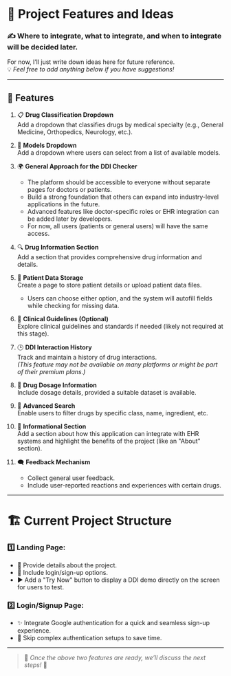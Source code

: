 # 🌟 Project Features and Ideas

### ✍️ Where to integrate, what to integrate, and when to integrate will be decided later.  
For now, I’ll just write down ideas here for future reference.  
💡 *Feel free to add anything below if you have suggestions!*

---

## 🎯 Features
1. 📋 **Drug Classification Dropdown**  
   Add a dropdown that classifies drugs by medical specialty (e.g., General Medicine, Orthopedics, Neurology, etc.).

2. 🧠 **Models Dropdown**  
   Add a dropdown where users can select from a list of available models.

3. 🌍 **General Approach for the DDI Checker**  
   - The platform should be accessible to everyone without separate pages for doctors or patients.  
   - Build a strong foundation that others can expand into industry-level applications in the future.  
   - Advanced features like doctor-specific roles or EHR integration can be added later by developers.  
   - For now, all users (patients or general users) will have the same access.

4. 🔍 **Drug Information Section**  
   Add a section that provides comprehensive drug information and details.

5. 📂 **Patient Data Storage**  
   Create a page to store patient details or upload patient data files.  
   - Users can choose either option, and the system will autofill fields while checking for missing data.

6. 📜 **Clinical Guidelines (Optional)**  
   Explore clinical guidelines and standards if needed (likely not required at this stage).

7. 🕒 **DDI Interaction History**  
   Track and maintain a history of drug interactions.  
   *(This feature may not be available on many platforms or might be part of their premium plans.)*

8. 💊 **Drug Dosage Information**  
   Include dosage details, provided a suitable dataset is available.

9. 🔎 **Advanced Search**  
   Enable users to filter drugs by specific class, name, ingredient, etc.

10. 📖 **Informational Section**  
    Add a section about how this application can integrate with EHR systems and highlight the benefits of the project (like an "About" section).

11. 🗨️ **Feedback Mechanism**  
    - Collect general user feedback.  
    - Include user-reported reactions and experiences with certain drugs.

---

# 🏗️ Current Project Structure

### 1️⃣ **Landing Page:**  
- 📌 Provide details about the project.  
- 🔑 Include login/sign-up options.  
- ▶️ Add a "Try Now" button to display a DDI demo directly on the screen for users to test.

### 2️⃣ **Login/Signup Page:**  
- ✨ Integrate Google authentication for a quick and seamless sign-up experience.  
- 🚀 Skip complex authentication setups to save time.

---

> 🚧 *Once the above two features are ready, we’ll discuss the next steps!* 🚀
